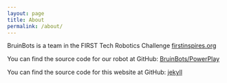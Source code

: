 ```yaml
---
layout: page
title: About
permalink: /about/
---
```


BruinBots is a team in the FIRST Tech Robotics Challenge [firstinspires.org](https://www.firstinspires.org/robotics/frc)

You can find the source code for our robot at GitHub: [BruinBots/PowerPlay](https://github.com/BruinBots/PowerPlay)

You can find the source code for this website at GitHub:
[jekyll](https://github.com/jekyll/jekyll)


[jekyll-organization]: https://github.com/jekyll
